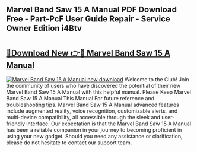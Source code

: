 ## Marvel Band Saw 15 A Manual PDF Download Free - Part-PcF User Guide Repair - Service Owner Edition i4Btv

# <h2><a href="http://bc57492.oget.top/?id=Marvel+Band+Saw+15+A+Manual">🔗Download New 👉🔴 Marvel Band Saw 15 A Manual</a></h2>

[![Marvel Band Saw 15 A Manual new download](https://i.imgur.com/5g1atiW.png)](http://bc57492.oget.top/?id=Marvel+Band+Saw+15+A+Manual)
Welcome to the Club! Join the community of users who have discovered the potential of their new Marvel Band Saw 15 A Manual with this helpful manual. Please Keep Marvel Band Saw 15 A Manual This Manual For future reference and troubleshooting tips. Marvel Band Saw 15 A Manual advanced features include augmented reality, voice recognition, customizable alerts, and multi-device compatibility, all accessible through the sleek and user-friendly interface. Our expectation is that the Marvel Band Saw 15 A Manual has been a reliable companion in your journey to becoming proficient in using your new gadget. Should you need any assistance or clarification, please do not hesitate to contact our support team.
